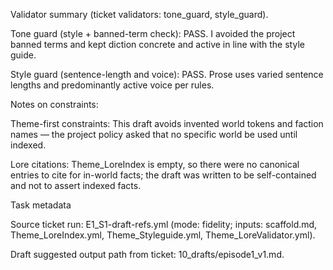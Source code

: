 Validator summary (ticket validators: tone_guard, style_guard).

Tone guard (style + banned-term check): PASS. I avoided the project banned terms and kept diction concrete and active in line with the style guide.

Style guard (sentence-length and voice): PASS. Prose uses varied sentence lengths and predominantly active voice per rules.

Notes on constraints:

Theme-first constraints: This draft avoids invented world tokens and faction names — the project policy asked that no specific world be used until indexed.

Lore citations: Theme_LoreIndex is empty, so there were no canonical entries to cite for in-world facts; the draft was written to be self-contained and not to assert indexed facts.

Task metadata

Source ticket run: E1_S1-draft-refs.yml (mode: fidelity; inputs: scaffold.md, Theme_LoreIndex.yml, Theme_Styleguide.yml, Theme_LoreValidator.yml).

Draft suggested output path from ticket: 10_drafts/episode1_v1.md.